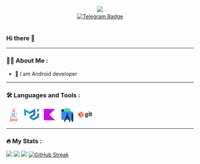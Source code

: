 <div id="header" align="center">
  <img src="https://media.giphy.com/media/M9gbBd9nbDrOTu1Mqx/giphy.gif" width="100"/>
 <div id="badges">
  <a href="https://t.me/gsk1777">
    <img src="https://img.shields.io/badge/telegram-blue?logo=telegram&logoColor=white&style=for-the-badge" alt="Telegram Badge"/>
  </a>
  <div>
     <img src="https://komarev.com/ghpvc/?username=kroshkaenot1&style=flat-square&color=blue" alt=""/>
  </div>
</div>
</div>

### Hi there 👋

---

### :man_technologist: About Me :
- :telescope: I am Android developer

---

### :hammer_and_wrench: Languages and Tools :

<div>
  <img src="https://github.com/devicons/devicon/blob/master/icons/java/java-original-wordmark.svg" title="Java" alt="Java" width="40" height="40"/>&nbsp;
  <img src="https://github.com/devicons/devicon/blob/master/icons/materialui/materialui-original.svg" title="Material UI" alt="Material UI" width="40" height="40"/>&nbsp;
  <img src="https://github.com/devicons/devicon/blob/master/icons/kotlin/kotlin-plain.svg" title="Kotlin" alt="Kotlin" width="40" height="40"/>&nbsp;
  <img src="https://github.com/devicons/devicon/blob/master/icons/androidstudio/androidstudio-original.svg" title="AndroidStudio" alt="AndroidStudio" width="40" height="40"/>&nbsp;
  <img src="https://github.com/devicons/devicon/blob/master/icons/git/git-original-wordmark.svg" title="Git" **alt="Git" width="40" height="40"/>
</div>

---

### :fire: My Stats :

![](http://github-profile-summary-cards.vercel.app/api/cards/stats?username=kroshkaenot1&theme=great_gatsby)
![](http://github-profile-summary-cards.vercel.app/api/cards/repos-per-language?username=kroshkaenot1&theme=great_gatsby)
![](http://github-profile-summary-cards.vercel.app/api/cards/profile-details?username=kroshkaenot1&theme=great_gatsby)
[![GitHub Streak](http://github-readme-streak-stats.herokuapp.com?user=kroshkaenot1&theme=dark&background=000000)](https://git.io/streak-stats)

